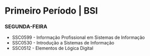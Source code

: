 # Primeiro Período | BSI

### SEGUNDA-FEIRA

- SSC0599 - Informação Profissional em Sistemas de Informação
- SSC0530 - Introdução a Sistemas de Informação
- SSC0512 - Elementos de Lógica Digital
